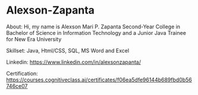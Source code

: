 # Alexson-Zapanta

About:
Hi, my name is Alexson Mari P. Zapanta Second-Year College in Bachelor of Science in Information Technology and a Junior Java Trainee for New Era University

Skillset:
Java, Html/CSS, SQL, MS Word and Excel

Linkedin: https://www.linkedin.com/in/alexsonzapanta/

Certification: https://courses.cognitiveclass.ai/certificates/f06ea5dfe96144b689fbd0b56746ce07
